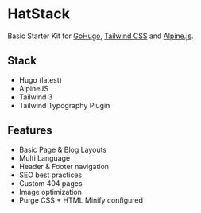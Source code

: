 # HatStack

Basic Starter Kit for [GoHugo](https://gohugo.io/), [Tailwind CSS](https://www.tailwindcss.com) and [Alpine.js](https://alpinejs.dev/).

## Stack

- Hugo (latest)
- AlpineJS
- Tailwind 3
- Tailwind Typography Plugin

## Features

- Basic Page & Blog Layouts
- Multi Language 
- Header & Footer navigation
- SEO best practices
- Custom 404 pages
- Image optimization
- Purge CSS + HTML Minify configured
